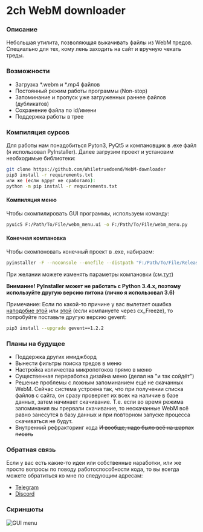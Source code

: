 # 2ch WebM downloader

### Описание

Небольшая утилита, позволяющая выкачивать файлы из WebM тредов. Специально для тех, кому лень заходить на сайт и вручную чекать треды.

### Возможности
- Загрузка *.webm и *.mp4 файлов
- Постоянный режим работы программы (Non-stop)
- Запоминание и пропуск уже загруженных раннее файлов (дубликатов)
- Сохранение файла по id/имени
- Поддержка работы в трее

### Компиляция сурсов

Для работы нам понадобиться Pyton3, PyQt5 и компановщик в .exe файл (я использовал PyInstaller). Далее загрузим проект и установим необходимые библиотеки:

```sh
git clone https://github.com/Whiletruedoend/WebM-downloader
pip3 install -r requirements.txt
или же (если вдруг не сработало):
python -m pip install -r requirements.txt
```

#### Компиляция меню

Чтобы скомпилировать GUI программы, используем команду:
```sh
pyuic5 F:/Path/To/File/webm_menu.ui -o F:/Path/To/File/webm_menu.py
```
#### Конечная компановка
Чтобы скомпоновать конечный проект в .exe, набираем:
```sh
pyinstaller -F --noconsole --onefile --distpath "F:/Path/To/File/Release/dist" --workpath "F:/Path/To/File/build" --specpath "F:/Path/To/File/Release" --icon="F:/Path/To/File/favicon.ico" "F:/Path/To/File/webm_downloader.py" 
```
При желании можете изменять параметры компановки (см.[тут](https://pythonhosted.org/PyInstaller/usage.html))

**Внимание! PyInstaller может не работать с Python 3.4.x, поэтому используйте другую версию питона (лично я использовал 3.6)**

Примечание: Если по какой-то причине у вас вылетает ошибка [наподобие этой](https://i.imgur.com/Xk6VvRN.png) или [этой](https://i.imgur.com/DHEgyM8.png) (если компануете через cx_Freeze), то попробуйте поставьте другую версию gevent:
```sh
pip3 install --upgrade gevent==1.2.2
```

### Планы на будущее

- Поддержка других имиджборд
- Вынести фильтры поиска тредов в меню
- Настройка количества микропотоков прямо в меню
- Существенная переработка дизайна меню (делал на "и так сойдёт")
- Решение проблемы с ложным запоминанием ещё не скачанных WebM. Сейчас система устроена так, что при получении списка файлов с сайта, он сразу проверяет их всех на наличие в базе данных, затем начинает скачивание. Т.е. если во время режима запоминания вы прервали скачивание, то нескачанные WebM всё равно занесутся в базу данных и при повторном запуске процесса скачиваться не будут.
- Внутренний рефракторинг кода
~~И вообще, надо было всё на шарпах писать~~

### Обратная связь
Если у вас есть какие-то идеи или собственные наработки, или же просто вопросы по поводу работоспособности кода, то вы всегда можете обратиться ко мне по следующим адресам:
- [Telegram](https://t.me/Whiletruedoend)
- [Discord](https://discord.gg/aQ97ndF)

### Скриншоты

![GUI menu](https://i.imgur.com/kXuf731.png)